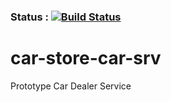 ### Status : [![Build Status](https://travis-ci.com/hayrettinm/car-store-car-srv.svg?branch=main)](https://travis-ci.com/hayrettinm/car-store-car-srv)
# car-store-car-srv
Prototype Car Dealer Service
